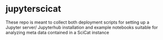 # jupyterscicat

These repo is meant to collect both deployment scripts for setting up a Jupyter server/ Jupyterhub installation and example notebooks suitable for analyzing meta data contained in a SciCat instance
